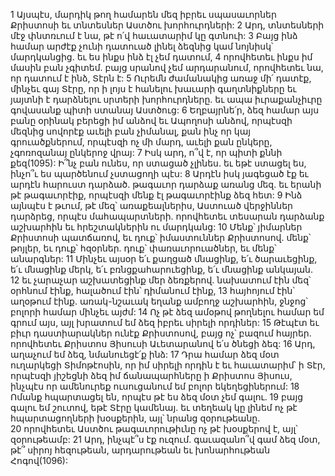 1 Այսպէս, մարդիկ թող համարեն մեզ իբրեւ սպասաւորներ Քրիստոսի եւ տնտեսներ Աստծու խորհուրդների: 2 Արդ, տնտեսների մէջ փնտռւում է նա, թէ ո՛վ հաւատարիմ կը գտնուի: 3 Բայց ինձ համար արժէք չունի դատուած լինել ձեզնից կամ նոյնիսկ՝ մարդկանցից. եւ ես ինքս ինձ էլ չեմ դատում, 4 որովհետեւ ինքս իմ մասին բան չգիտեմ. բայց սրանով չեմ արդարանում, որովհետեւ նա, որ դատում է ինձ, Տէրն է: 5 Ուրեմն ժամանակից առաջ մի՛ դատէք, մինչեւ գայ Տէրը, որ ի լոյս է հանելու խաւարի գաղտնիքները եւ յայտնի է դարձնելու սրտերի խորհուրդները. եւ ապա իւրաքանչիւրը գովասանք պիտի ստանայ Աստծուց:
6 Եղբայրնե՛ր, ձեզ համար այս բանը օրինակ բերեցի իմ անձով եւ Ապողոսի անձով, որպէսզի մեզնից սովորէք աւելի բան չիմանալ, քան ինչ որ կայ գրուածքներում, որպէսզի ոչ մի մարդ, աւելի քան ընկերը, չգոռոզանայ ընկերոջ վրայ: 7 Իսկ արդ, ո՞վ է, որ պիտի քննի քեզ(1095): Ի՞նչ բան ունես, որ ստացած չլինես. եւ եթէ ստացել ես, ինչո՞ւ ես պարծենում չստացողի պէս:
8 Արդէն իսկ յագեցած էք եւ արդէն հարուստ դարձած. թագաւոր դարձաք առանց մեզ. եւ երանի թէ թագաւորէիք, որպէսզի մենք էլ թագաւորէինք ձեզ հետ: 9 Ինձ այնպէս է թւում, թէ մեզ՝ առաքեալներիս, Աստուած վերջիններ դարձրեց, որպէս մահապարտների. որովհետեւ տեսարան դարձանք աշխարհին եւ հրեշտակներին ու մարդկանց: 10 Մենք՝ յիմարներ Քրիստոսի պատճառով, եւ դուք՝ իմաստուններ Քրիստոսով. մենք՝ թոյլեր, եւ դուք՝ հզօրներ. դուք՝ փառաւորուածներ, եւ մենք՝ անարգներ: 11 Մինչեւ այսօր ե՛ւ քաղցած մնացինք, ե՛ւ ծարաւեցինք, ե՛ւ մնացինք մերկ, ե՛ւ բռնցքահարուեցինք, ե՛ւ մնացինք անկայան. 12 եւ չարաչար աշխատեցինք մեր ձեռքերով. նախատում էին մեզ՝ օրհնում էինք, հալածում էին՝ դիմանում էինք, 13 հայհոյում էին՝ աղօթում էինք. առակ-նշաւակ եղանք ամբողջ աշխարհին, ջնջոց՝ բոլորի համար մինչեւ այժմ:
14 Ոչ թէ ձեզ ամօթով թողնելու համար եմ գրում այս, այլ խրատում եմ ձեզ իբրեւ սիրելի որդիներ: 15 Թէպէտ եւ բիւր դաստիարակներ ունէք Քրիստոսով, բայց ոչ՝ բազում հայրեր. որովհետեւ Քրիստոս Յիսուսի Աւետարանով ե՛ս ծնեցի ձեզ: 16 Արդ, աղաչում եմ ձեզ, նմանուեցէ՛ք ինձ: 17 Դրա համար ձեզ մօտ ուղարկեցի Տիմոթէոսին, որ իմ սիրելի որդին է եւ հաւատարիմ՝ ի Տէր, որպէսզի յիշեցնի ձեզ իմ ճանապարհները ի Քրիստոս Յիսուս, ինչպէս որ ամենուրեք ուսուցանում եմ բոլոր եկեղեցիներում:
18 Ոմանք հպարտացել են, որպէս թէ ես ձեզ մօտ չեմ գալու. 19 բայց գալու եմ շուտով, եթէ Տէրը կամենայ. եւ տեղեակ կը լինեմ ոչ թէ հպարտացողների խօսքերին, այլ՝ նրանց զօրութեանը. 20 որովհետեւ Աստծու թագաւորութիւնը ոչ թէ խօսքերով է, այլ՝ զօրութեամբ: 21 Արդ, ինչպէ՞ս էք ուզում. գաւազանո՞վ գամ ձեզ մօտ, թէ՞ սիրոյ հեզութեան, արդարութեան եւ խոնարհութեան Հոգով(1096):

